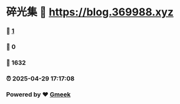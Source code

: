 # 碎光集 :link: https://blog.369988.xyz 
### :page_facing_up: [1](https://blog.369988.xyz/tag.html) 
### :speech_balloon: 0 
### :hibiscus: 1632 
### :alarm_clock: 2025-04-29 17:17:08 
### Powered by :heart: [Gmeek](https://github.com/Meekdai/Gmeek)
